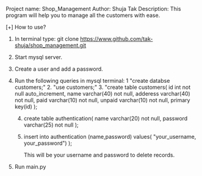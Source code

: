 Project name: Shop_Management
Author: Shuja Tak
Description: This program will help you to manage all the customers with ease.


[+] How to use?

1. In terminal type: git clone https://www.github.com/tak-shuja/shop_management.git
2. Start mysql server.
3. Create a user and add a password.
4. Run the following queries in mysql terminal:
    1 "create databse customers;"
    2. "use customers;"
    3. "create table customers(
        id int not null auto_increment,
        name varchar(40) not null,
        adderess varchar(40) not null,
        paid varchar(10) not null,
        unpaid varchar(10) not null,
        primary key(id)
        );

    4. create table authentication(
        name varchar(20) not null,
        password varchar(25) not null
    );

    5. insert into authentication (name,password) values(
        "your_username, your_password")
        );

        This will be your username and password to delete records.

4. Run main.py

